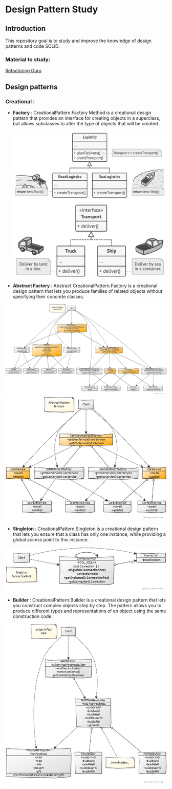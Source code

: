 # Design Pattern Study


## Introduction

This repository goal is to study and improve the knowledge of design patterns and code SOLID.


### Material to study: 

[Refactoring Guru](https://refactoring.guru/design-patterns)

## Design patterns 

### Creational :
- **Factory** : CreationalPattern.Factory Method is a creational design pattern that provides an interface for creating objects in a superclass, but allows subclasses to alter the type of objects that will be created.

    ![img.png](Images/img.png)
    ![img.png](Images/img2.png)

  
- **Abstract Factory** : Abstract CreationalPattern.Factory is a creational design pattern that lets you produce families of related objects without specifying their concrete classes.

![](Images/iphone-full.jpg)
![](Images/services.jpg)

- **Singleton** : CreationalPattern.Singleton is a creational design pattern that lets you ensure that a class has only one instance, while providing a global access point to this instance.

![](Images/connectionPool.jpg)

- **Builder** : CreationalPattern.Builder is a creational design pattern that lets you construct complex objects step by step. The pattern allows you to produce different types and representations of an object using the same construction code.

![](Images/meal-after.jpg)

